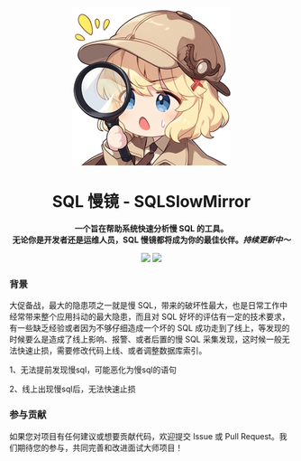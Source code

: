 <p align="center">
    <a href="" target="_blank">
      <img src="./docs/imgs/icon.jpg" width="280" />
    </a>
</p>
<h1 align="center">SQL 慢镜 - SQLSlowMirror</h1>
<p align="center"><strong>一个旨在帮助系统快速分析慢 SQL 的工具。<br>无论你是开发者还是运维人员，SQL 慢镜都将成为你的最佳伙伴。<em>持续更新中～</em></strong></p>
<div align="center">
    <a href=""><img src="https://img.shields.io/badge/github-项目地址-yellow.svg?style=plasticr"></a>
    <a href=""><img src="https://img.shields.io/badge/前端-项目地址-blueviolet.svg?style=plasticr"></a>
</div>



### 背景

大促备战，最大的隐患项之一就是慢 SQL，带来的破坏性最大，也是日常工作中经常带来整个应用抖动的最大隐患，而且对 SQL 好坏的评估有一定的技术要求，有一些缺乏经验或者因为不够仔细造成一个坏的 SQL 成功走到了线上，等发现的时候要么是造成了线上影响、报警、或者后置的慢 SQL 采集发现，这时候一般无法快速止损，需要修改代码上线、或者调整数据库索引。

1、无法提前发现慢sql，可能恶化为慢sql的语句

2、线上出现慢sql后，无法快速止损



### 参与贡献

如果您对项目有任何建议或想要贡献代码，欢迎提交 Issue 或 Pull Request。我们期待您的参与，共同完善和改进面试大师项目！
